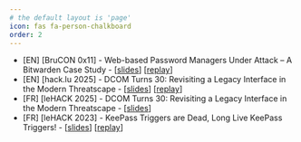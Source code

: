```yaml
---
# the default layout is 'page'
icon: fas fa-person-chalkboard
order: 2
---
```


- [EN] [BruCON 0x11] - Web-based Password Managers Under Attack – A Bitwarden Case Study - [[slides](https://d3lb3.github.io/assets/BruCON_0x11.pdf)] [[replay](https://www.youtube.com/watch?v=aAdD2z6uA7w)]
- [EN] [hack.lu 2025] - DCOM Turns 30: Revisiting a Legacy Interface in the Modern Threatscape - [[slides](https://d3lb3.github.io/assets/hacklu_2025.pdf)] [[replay](https://www.youtube.com/watch?v=QSOjcQzLMA0)]
- [FR] [leHACK 2025] - DCOM Turns 30: Revisiting a Legacy Interface in the Modern Threatscape - [[slides](https://d3lb3.github.io/assets/leHACK_2025.pdf)]
- [FR] [leHACK 2023] - KeePass Triggers are Dead, Long Live KeePass Triggers! - [[slides](https://d3lb3.github.io/assets/leHACK_2023.pdf)] [[replay](https://www.youtube.com/watch?v=nFIbQ5ew9PU)]
